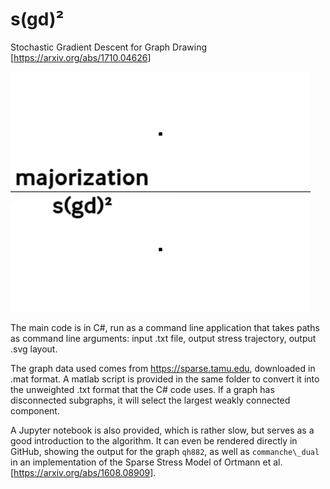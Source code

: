 # s(gd)²
Stochastic Gradient Descent for Graph Drawing [<https://arxiv.org/abs/1710.04626>]

![image](comparison.gif)

The main code is in C#, run as a command line application that takes paths as command line arguments: input .txt file, output stress trajectory, output .svg layout.

The graph data used comes from <https://sparse.tamu.edu>, downloaded in .mat format. A matlab script is provided in the same folder to convert it into the unweighted .txt format that the C# code uses. If a graph has disconnected subgraphs, it will select the largest weakly connected component.

A Jupyter notebook is also provided, which is rather slow, but serves as a good introduction to the algorithm. It can even be rendered directly in GitHub, showing the output for the graph `qh882`, as well as `commanche\_dual` in an implementation of the Sparse Stress Model of Ortmann et al. [<https://arxiv.org/abs/1608.08909>].
